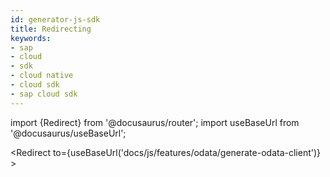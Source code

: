 ```yaml
---
id: generator-js-sdk
title: Redirecting
keywords:
- sap
- cloud
- sdk
- cloud native
- cloud sdk
- sap cloud sdk
---
```


import {Redirect} from '@docusaurus/router';
import useBaseUrl from '@docusaurus/useBaseUrl';

<Redirect to={useBaseUrl('docs/js/features/odata/generate-odata-client')} ></Redirect>
